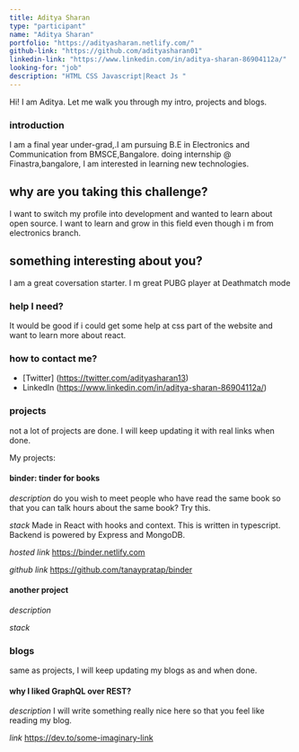 ```yaml
---
title: Aditya Sharan
type: "participant"
name: "Aditya Sharan"
portfolio: "https://adityasharan.netlify.com/"
github-link: "https://github.com/adityasharan01"
linkedin-link: "https://www.linkedin.com/in/aditya-sharan-86904112a/"
looking-for: "job"
description: "HTML CSS Javascript|React Js "
---
```


Hi! I am Aditya. Let me walk you through my intro, projects and blogs.

### introduction

I am a final year under-grad,.I am pursuing B.E in Electronics and Communication from BMSCE,Bangalore.
doing internship @ Finastra,bangalore, I am interested in learning new technologies.

## why are you taking this challenge?

I want to switch my profile into development and wanted to learn about open source.
I want to learn and grow in this field even though i m from electronics branch.

## something interesting about you?

I am a great coversation starter.
I m great PUBG player at Deathmatch mode

### help I need?

It would be good if i could get some help at css part of the website and want to learn more about react.

### how to contact me?

- [Twitter] (https://twitter.com/adityasharan13)
- LinkedIn  (https://www.linkedin.com/in/aditya-sharan-86904112a/)

### projects

not a lot of projects are done. I will keep updating it with real links when done.

My projects:

#### binder: tinder for books

_description_ do you wish to meet people who have read the same book so that you can talk hours about the same book? Try this.

_stack_ Made in React with hooks and context. This is written in typescript. Backend is powered by Express and MongoDB.

_hosted link_ https://binder.netlify.com

_github link_ https://github.com/tanaypratap/binder

#### another project

_description_

_stack_

### blogs

same as projects, I will keep updating my blogs as and when done.

#### why I liked GraphQL over REST?

_description_ I will write something really nice here so that you feel like reading my blog.

_link_ https://dev.to/some-imaginary-link
